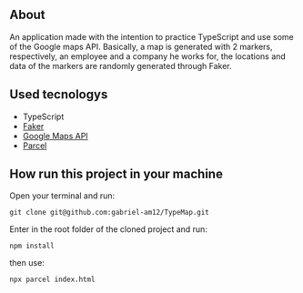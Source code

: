 ## About
An application made with the intention to practice TypeScript and use some of the Google maps API. Basically, a map is generated with 2 markers, respectively, an employee and a company he works for, the locations and data of the markers are randomly generated through Faker.

## Used tecnologys
- TypeScript
- [Faker](https://github.com/faker-js/faker)
- [Google Maps API](https://developers.google.com/maps/documentation/javascript?hl=pt_BR)
- [Parcel](https://parceljs.org/languages/typescript/)

## How run this project in your machine
Open your terminal and run:
```
git clone git@github.com:gabriel-am12/TypeMap.git
```
Enter in the root folder of the cloned project and run:
```
npm install
```
then use:
```
npx parcel index.html
```
